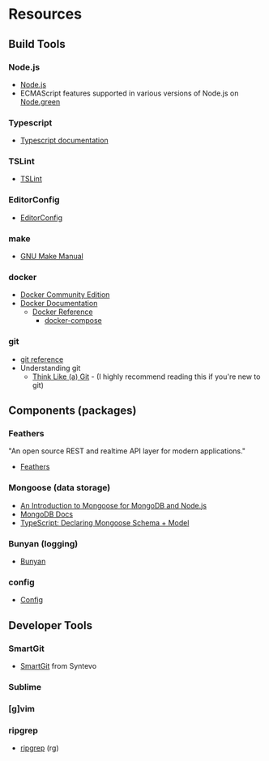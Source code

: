 # Resources

## Build Tools

### Node.js ###

- [Node.js][]
- ECMAScript features supported in various versions of Node.js on [Node.green][]

[Node.js]: <https://nodejs.org/en/> "Node Site"
[Node.green]: <http://node.green/> "Table of supported ES features"

### Typescript ###

- [Typescript documentation][typescript doc]

[typescript doc]: <https://www.typescriptlang.org/docs/home.html> "Typescript documenation"

### TSLint ###

- [TSLint][]

[TSLint]: <https://palantir.github.io/tslint/> "TSLint"

### EditorConfig ###

- [EditorConfig][]

[EditorConfig]: <http://editorconfig.org/> "EditorConfig"

### make ###

- [GNU Make Manual][]

[GNU Make Manual]: <https://www.gnu.org/software/make/manual/html_node/index.html> "GNU make manual"

### docker ###

- [Docker Community Edition][]
- [Docker Documentation][]
    - [Docker Reference][Docker Reference]
        - [docker-compose][]


[Docker Community Edition]: <https://www.docker.com/> "Docker Community Edition"
[Docker Documentation]: <https://docs.docker.com/> "Docker Documentation"
[Docker Reference]: <https://docs.docker.com/reference/> "Docker reference documentation"
[docker-compose]: <https://docs.docker.com/compose/reference/overview/> "docker-compose CLI"

### git ###

- [git reference][]
- Understanding git
    - [Think Like (a) Git][git-think] - (I highly recommend reading this if you're new to git)

[git reference]: <https://git-scm.com/docs> "git reference"
[git-think]: <http://think-like-a-git.net> "Think Like (a) Git"


## Components (packages)

### Feathers ###

"An open source REST and realtime API layer for modern applications."

- [Feathers][]

[Feathers]: <https://feathersjs.com/> "Feathers"

### Mongoose (data storage) ###

- [An Introduction to Mongoose for MongoDB and Node.js][mongoose-intro]
- [MongoDB Docs][]
- [TypeScript: Declaring Mongoose Schema + Model][typing mongoose]

[mongoose-intro]: <https://code.tutsplus.com/articles/an-introduction-to-mongoose-for-mongodb-and-nodejs--cms-29527> "Mongoose Introduction"
[MongoDB Docs]: <https://docs.mongodb.com/> "MongoDB Docs"
[typing mongoose]:<http://brianflove.com/2016/10/04/typescript-declaring-mongoose-schema-model/> "Mongoose w/ Typescript"


### Bunyan (logging) ###

- [Bunyan][]

[Bunyan]: <https://github.com/trentm/node-bunyan#readme> "Bunyan logger"

### config ###

- [Config][]

[Config]: >http://lorenwest.github.io/node-config/> "Config homepage"

## Developer Tools

### SmartGit ###

- [SmartGit] from Syntevo

[SmartGit]: <https://www.syntevo.com/smartgit/> "Syntevo SmartGit"

### Sublime ###

### [g]vim ###

### ripgrep ###

- [ripgrep][] (rg)

[ripgrep]: <https://github.com/BurntSushi/ripgrep#readme> "ripgrep readme"
